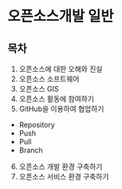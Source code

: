 # 오픈소스개발 일반

## 목차

1. 오픈소스에 대한 오해와 진실
2. 오픈소스 소프트웨어
3. 오픈소스 GIS
4. 오픈소스 활동에 참여하기
5. GitHub을 이용하여 협업하기
- Repository
- Push
- Pull
- Branch
6. 오픈소스 개발 환경 구축하기
7. 오픈소스 서비스 환경 구축하기
